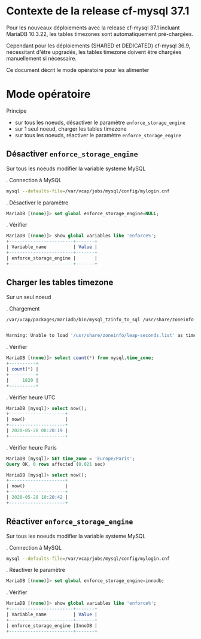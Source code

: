 # Contexte de la release cf-mysql 37.1
Pour les nouveaux déploiements avec la release cf-mysql 37.1 incluant MariaDB 10.3.22, les tables timezones sont automatiquement pré-chargées. 

Cependant pour les déploiements (SHARED et DEDICATED) cf-mysql 36.9, nécessitant d'être upgradés, les tables timezone doivent être chargées manuellement si nécessaire. 

Ce document décrit le mode opératoire pour les alimenter 


# Mode opératoire

Principe  
- sur tous les noeuds, désactiver le paramètre `enforce_storage_engine` 
- sur 1 seul noeud, charger les tables timezone
- sur tous les noeuds, réactiver le paramètre  `enforce_storage_engine`

## Désactiver `enforce_storage_engine`  

Sur tous les noeuds  modifier la variable systeme MySQL  

. Connection à MySQL

```sh
mysql --defaults-file=/var/vcap/jobs/mysql/config/mylogin.cnf
```
. Désactiver le paramètre

```sql
MariaDB [(none)]> set global enforce_storage_engine=NULL;
```

. Vérifier 

```sql
MariaDB [(none)]> show global variables like 'enforce%';
+------------------------+-------+
| Variable_name          | Value |
+------------------------+-------+
| enforce_storage_engine |       |
+------------------------+-------+
```

## Charger les tables timezone 

Sur un seul noeud  

. Chargement

```sh
/var/vcap/packages/mariadb/bin/mysql_tzinfo_to_sql /usr/share/zoneinfo  | /var/vcap/packages/mariadb/bin/mysql --defaults-file="/var/vcap/jobs/mysql/config/mylogin.cnf" mysql


Warning: Unable to load '/usr/share/zoneinfo/leap-seconds.list' as time zone. Skipping it.
```

. Vérifier 

```sql
MariaDB [(none)]> select count(*) from mysql.time_zone;
+----------+
| count(*) |
+----------+
|     1820 |   
+----------+
```
. Vérifier heure UTC

```sql
MariaDB [mysql]> select now();
+---------------------+
| now()               |
+---------------------+
| 2020-05-28 08:20:19 |
+---------------------+
```
. Vérifier heure Paris

```sql
MariaDB [mysql]> SET time_zone = 'Europe/Paris';
Query OK, 0 rows affected (0.021 sec)

MariaDB [mysql]> select now();
+---------------------+
| now()               |
+---------------------+
| 2020-05-28 10:20:42 |
+---------------------+
```

## Réactiver `enforce_storage_engine`

Sur tous les noeuds  modifier la variable systeme MySQL  

. Connection à MySQL

```sh
mysql --defaults-file=/var/vcap/jobs/mysql/config/mylogin.cnf
```
. Réactiver le paramètre

```sql
MariaDB [(none)]> set global enforce_storage_engine=innodb;
```

. Vérifier 

```sql
MariaDB [(none)]> show global variables like 'enforce%';
+------------------------+-------+
| Variable_name          | Value |
+------------------------+-------+
| enforce_storage_engine |InnoDB |
+------------------------+-------+
```
